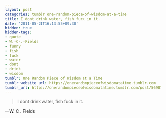 ```yaml
---
layout: post
categories: tumblr one-random-piece-of-wisdom-at-a-time
title: I dont drink water, fish fuck in it.
date: '2011-05-21T16:13:55+09:30'
hidden: true
hidden-tags:
- quote
- W.-C-.-Fields
- funny
- fish
- fuck
- water
- dont
- drink
- wisdom
tumblr: One Random Piece of Wisdom at a Time
tumblr_website_url: https://onerandompieceofwisdomatatime.tumblr.com
tumblr_url: https://onerandompieceofwisdomatatime.tumblr.com/post/5690754315/i-dont-drink-water-fish-fuck-in-it
---
```

> I dont drink water, fish fuck in it.

—W. C . Fields
